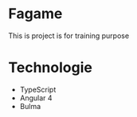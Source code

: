 # Fagame

This is project is for training purpose

# Technologie

- TypeScript
- Angular 4
- Bulma


